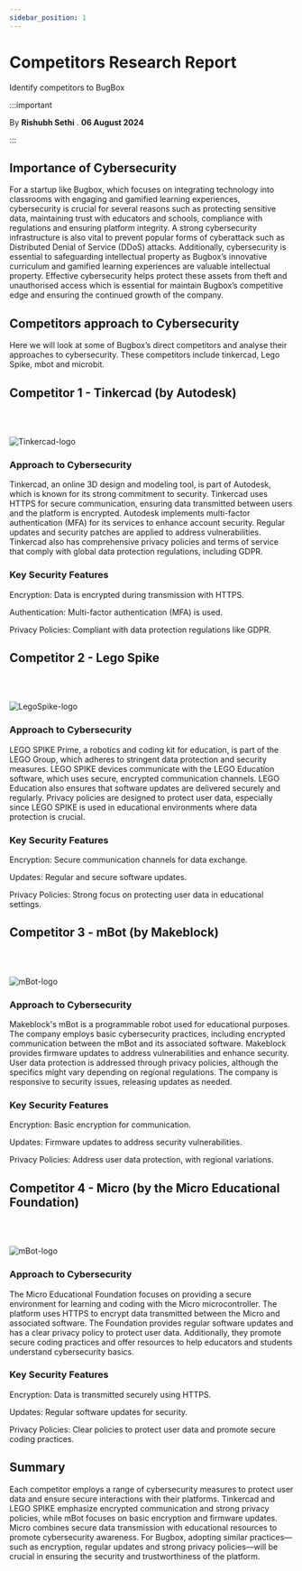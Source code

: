 ```yaml
---
sidebar_position: 1
---
```


# Competitors Research Report 

Identify competitors to BugBox

:::important

By **Rishubh Sethi** . **06 August 2024**

:::

## Importance of Cybersecurity

For a startup like Bugbox, which focuses on integrating technology into classrooms with engaging and gamified learning experiences, cybersecurity is crucial for several reasons such as protecting sensitive data, maintaining trust with educators and schools, compliance with regulations and ensuring platform integrity. A strong cybersecurity infrastructure is also vital to prevent popular forms of cyberattack such as Distributed Denial of Service (DDoS) attacks. Additionally, cybersecurity is essential to safeguarding intellectual property as Bugbox’s innovative curriculum and gamified learning experiences are valuable intellectual property. Effective cybersecurity helps protect these assets from theft and unauthorised access which is essential for maintain Bugbox’s competitive edge and ensuring the continued growth of the company. 

## Competitors approach to Cybersecurity 

Here we will look at some of Bugbox’s direct competitors and analyse their approaches to cybersecurity. These competitors include tinkercad, Lego Spike, mbot and microbit.  

## Competitor 1 - Tinkercad (by Autodesk) 

<br> </br>

![Tinkercad-logo](../img/Competitor_1_Image.png)

### Approach to Cybersecurity

Tinkercad, an online 3D design and modeling tool, is part of Autodesk, which is known for its strong commitment to security. Tinkercad uses HTTPS for secure communication, ensuring data transmitted between users and the platform is encrypted. Autodesk implements multi-factor authentication (MFA) for its services to enhance account security. Regular updates and security patches are applied to address vulnerabilities. Tinkercad also has comprehensive privacy policies and terms of service that comply with global data protection regulations, including GDPR. 

### Key Security Features

 

Encryption: Data is encrypted during transmission with HTTPS. 

Authentication: Multi-factor authentication (MFA) is used. 

Privacy Policies: Compliant with data protection regulations like GDPR. 

## Competitor 2 - Lego Spike

<br> </br>

![LegoSpike-logo](../img/Competitor_2_Image.png)

### Approach to Cybersecurity

LEGO SPIKE Prime, a robotics and coding kit for education, is part of the LEGO Group, which adheres to stringent data protection and security measures. LEGO SPIKE devices communicate with the LEGO Education software, which uses secure, encrypted communication channels. LEGO Education also ensures that software updates are delivered securely and regularly. Privacy policies are designed to protect user data, especially since LEGO SPIKE is used in educational environments where data protection is crucial. 

### Key Security Features

Encryption: Secure communication channels for data exchange. 

Updates: Regular and secure software updates. 

Privacy Policies: Strong focus on protecting user data in educational settings. 

## Competitor 3 - mBot (by Makeblock)


<br> </br>

![mBot-logo](../img/Competitor_3_Image.png)

### Approach to Cybersecurity

Makeblock's mBot is a programmable robot used for educational purposes. The company employs basic cybersecurity practices, including encrypted communication between the mBot and its associated software. Makeblock provides firmware updates to address vulnerabilities and enhance security. User data protection is addressed through privacy policies, although the specifics might vary depending on regional regulations. The company is responsive to security issues, releasing updates as needed. 

### Key Security Features

 
Encryption: Basic encryption for communication. 

Updates: Firmware updates to address security vulnerabilities. 

Privacy Policies: Address user data protection, with regional variations. 

## Competitor 4 - Micro (by the Micro Educational Foundation) 

<br> </br>

![mBot-logo](../img/Competitor_4_Image.png)

### Approach to Cybersecurity

The Micro Educational Foundation focuses on providing a secure environment for learning and coding with the Micro microcontroller. The platform uses HTTPS to encrypt data transmitted between the Micro and associated software. The Foundation provides regular software updates and has a clear privacy policy to protect user data. Additionally, they promote secure coding practices and offer resources to help educators and students understand cybersecurity basics. 

### Key Security Features

Encryption: Data is transmitted securely using HTTPS. 

Updates: Regular software updates for security. 

Privacy Policies: Clear policies to protect user data and promote secure coding practices. 

## Summary

Each competitor employs a range of cybersecurity measures to protect user data and ensure secure interactions with their platforms. Tinkercad and LEGO SPIKE emphasize encrypted communication and strong privacy policies, while mBot focuses on basic encryption and firmware updates. Micro combines secure data transmission with educational resources to promote cybersecurity awareness. For Bugbox, adopting similar practices—such as encryption, regular updates and strong privacy policies—will be crucial in ensuring the security and trustworthiness of the platform. 









